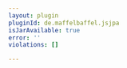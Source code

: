 ```yaml
---
layout: plugin
pluginId: de.maffelbaffel.jsjpa
isJarAvailable: true
error: ''
violations: []

---
```

